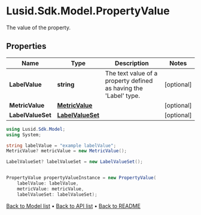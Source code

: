 # Lusid.Sdk.Model.PropertyValue
The value of the property.

## Properties

Name | Type | Description | Notes
------------ | ------------- | ------------- | -------------
**LabelValue** | **string** | The text value of a property defined as having the &#39;Label&#39; type. | [optional] 
**MetricValue** | [**MetricValue**](MetricValue.md) |  | [optional] 
**LabelValueSet** | [**LabelValueSet**](LabelValueSet.md) |  | [optional] 

```csharp
using Lusid.Sdk.Model;
using System;

string labelValue = "example labelValue";
MetricValue? metricValue = new MetricValue();

LabelValueSet? labelValueSet = new LabelValueSet();


PropertyValue propertyValueInstance = new PropertyValue(
    labelValue: labelValue,
    metricValue: metricValue,
    labelValueSet: labelValueSet);
```

[Back to Model list](../README.md#documentation-for-models) &#8226; [Back to API list](../README.md#documentation-for-api-endpoints) &#8226; [Back to README](../README.md)
